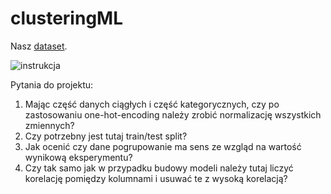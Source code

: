 # clusteringML
Nasz [dataset](https://www.kaggle.com/datasets/hariharanpavan/bank-marketing-dataset-analysis-classification).

![instrukcja](https://github.com/wojo501/clusteringML/blob/main/images/instruction.png)

Pytania do projektu:
1. Mając część danych ciągłych i część kategorycznych, czy po zastosowaniu one-hot-encoding należy zrobić normalizację wszystkich zmiennych?
2. Czy potrzebny jest tutaj train/test split?
3. Jak ocenić czy dane pogrupowanie ma sens ze wzgląd na wartość wynikową eksperymentu?
4. Czy tak samo jak w przypadku budowy modeli należy tutaj liczyć korelację pomiędzy kolumnami i usuwać te z wysoką korelacją?
